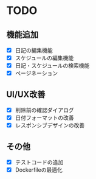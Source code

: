 
# TODO

## 機能追加

- [x] 日記の編集機能
- [x] スケジュールの編集機能
- [x] 日記・スケジュールの検索機能
- [x] ページネーション

## UI/UX改善

- [x] 削除前の確認ダイアログ
- [x] 日付フォーマットの改善
- [x] レスポンシブデザインの改善

## その他

- [x] テストコードの追加
- [x] Dockerfileの最適化
